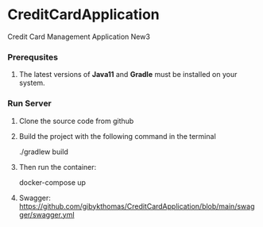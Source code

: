 # CreditCardApplication
Credit Card Management Application New3

### Prerequsites
1. The latest versions of **Java11** and **Gradle** must be installed on your system. 
    

### Run Server
1. Clone the source code from github
 
 
2. Build the project with the following command in the terminal
 
    ./gradlew build
 
 3. Then run the container:
 
    docker-compose up
 
 4. Swagger: https://github.com/gibykthomas/CreditCardApplication/blob/main/swagger/swagger.yml
```
